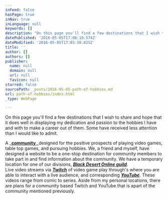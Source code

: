 ```yaml
---
inFeed: false
hasPage: true
inNav: true
inLanguage: null
keywords: []
description: "On this page you'll find a few destinations that I wish to share and hope that it does well in displaying my dedication and passion to the hobbies I have and with to make a career out of them. Some have received less attention than I would like to admit. "
datePublished: '2016-05-05T17:08:10.574Z'
dateModified: '2016-05-05T17:03:10.825Z'
title: ''
author: []
authors: []
publisher:
  name: null
  domain: null
  url: null
  favicon: null
starred: false
sourcePath: _posts/2016-05-05-path-of-hobbies.md
url: path-of-hobbies/index.html
_type: WebPage

---
```

On this page you'll find a few destinations that I wish to share and hope that it does well in displaying my dedication and passion to the hobbies I have and with to make a career out of them. Some have received less attention than I would like to admit. 

A _**[community ][0]**_designed for the positive prospects of playing video games, table top games, and pursuing hobbies. We, a friend and myself, have designed a website to be a one-stop destination for community members to take part in and find information about the community. We have a temporary location for one of our divisions, _**[Black Desert Online guild][1]**_.   
Live video streams via _**[Twitch][2]**_ of video game play through's where you are able to interact with a live audience, and corresponding _**[YouTube][3]**_. These videos range from comic to series. Aside from my personal locations, there are plans for a community based Twitch and YouTube that is apart of the community mentioned previously.   


[0]: http://www.ascendedrealms.com/
[1]: http://bit.ly/BDO_ASCND
[2]: http://www.twitch.tv/remoyen
[3]: https://www.youtube.com/user/REMoyen